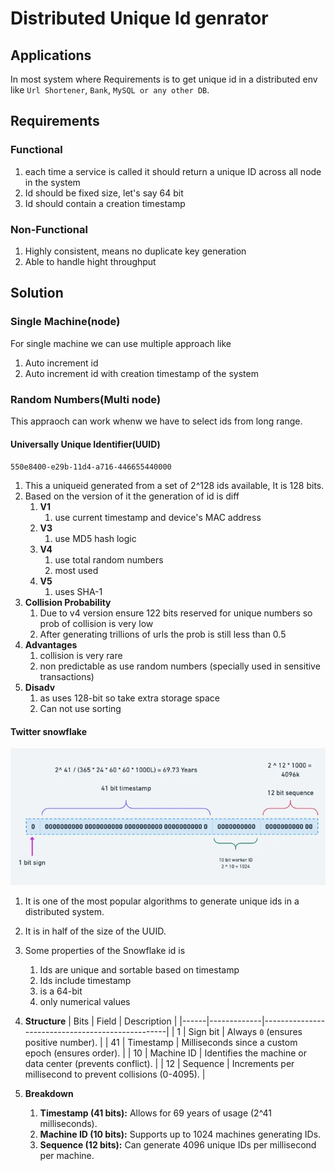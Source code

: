 # Distributed Unique Id genrator

## Applications

In most system where Requirements is to get unique id in a distributed env like `Url Shortener`, `Bank`, `MySQL or any other DB`.

## Requirements

### Functional

1. each time a service is called it should return a unique ID across all node in the system
2. Id should be fixed size, let's say 64 bit
3. Id should contain a creation timestamp

### Non-Functional

1. Highly consistent, means no duplicate key generation
2. Able to handle hight throughput

## Solution

### Single Machine(node)

For single machine we can use multiple approach like

1. Auto increment id
2. Auto increment id with creation timestamp of the system

### Random Numbers(Multi node)

This appraoch can work whenw we have to select ids from long range.

#### Universally Unique Identifier(UUID)

`550e8400-e29b-11d4-a716-446655440000`

1. This a uniqueid generated from a set of 2^128 ids available, It is 128 bits.
2. Based on the version of it the generation of id is diff
   1. **V1**
      1. use current timestamp and device's MAC address
   2. **V3**
      1. use MD5 hash logic
   3. **V4**
      1. use total random numbers
      2. most used
   4. **V5**
      1. uses SHA-1
3. **Collision Probability**
   1. Due to v4 version ensure 122 bits reserved for unique numbers so prob of collision is very low
   2. After generating trillions of urls the prob is still less than 0.5
4. **Advantages**
   1. collision is very rare
   2. non predictable as use random numbers (specially used in sensitive transactions)
5. **Disadv**
   1. as uses 128-bit so take extra storage space
   2. Can not use sorting

#### Twitter snowflake

<p align="center">
    <img src="./images/id-generater/snowflake.webp"/>
</p>

1. It is one of the most popular algorithms to generate unique ids in a distributed system.
2. It is in half of the size of the UUID.

3. Some properties of the Snowflake id is
   1. Ids are unique and sortable based on timestamp
   2. Ids include timestamp
   3. is a 64-bit
   4. only numerical values
4. **Structure**
   | Bits | Field | Description |
   |------|-------------|--------------------------------------------------|
   | 1 | Sign bit | Always `0` (ensures positive number). |
   | 41 | Timestamp | Milliseconds since a custom epoch (ensures order). |
   | 10 | Machine ID | Identifies the machine or data center (prevents conflict). |
   | 12 | Sequence | Increments per millisecond to prevent collisions (0-4095). |
5. **Breakdown**
   1. **Timestamp (41 bits):** Allows for 69 years of usage (2^41 milliseconds).
   2. **Machine ID (10 bits):** Supports up to 1024 machines generating IDs.
   3. **Sequence (12 bits):** Can generate 4096 unique IDs per millisecond per machine.
